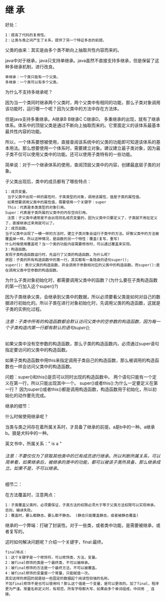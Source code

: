 # 继 承
好处：

    1：提高了代码的复用性。
    2：让类与类之间产生了关系，提供了另一个特征多态的前提。
父类的由来：其实是由多个类不断向上抽取共性内容而来的。

java中对于继承，java只支持单继承。java虽然不直接支持多继承，但是保留了这种多继承机制，进行改良。

    单继承：一个类只能有一个父类。
    多继承：一个类可以有多个父类。
为什么不支持多继承呢？

因为当一个类同时继承两个父类时，两个父类中有相同的功能，那么子类对象调用该功能时，运行哪一个呢？因为父类中的方法中存在方法体。

但是java支持多重继承。A继承B  B继承C  C继承D。
多重继承的出现，就有了继承体系。体系中的顶层父类是通过不断向上抽取而来的。它里面定义的该体系最基本最共性内容的功能。

所以，一个体系要想被使用，直接查阅该系统中的父类的功能即可知道该体系的基本用法。那么想要使用一个体系时，需要建立对象。建议建立最子类对象，因为最子类不仅可以使用父类中的功能。还可以使用子类特有的一些功能。

简单说：对于一个继承体系的使用，查阅顶层父类中的内容，创建最底层子类的对象。

子父类出现后，类中的成员都有了哪些特点：

    1：成员变量。
     当子父类中出现一样的属性时，子类类型的对象，调用该属性，值是子类的属性值。
     如果想要调用父类中的属性值，需要使用一个关键字：super
     This：代表是本类类型的对象引用。
    Super：代表是子类所属的父类中的内存空间引用。
     注意：子父类中通常是不会出现同名成员变量的，因为父类中只要定义了，子类就不用在定义了，直接继承过来用就可以了。
    2：成员函数。
    当子父类中出现了一模一样的方法时，建立子类对象会运行子类中的方法。好像父类中的方法被覆盖掉一样。所以这种情况，是函数的另一个特性：覆盖(复写，重写)
    什么时候使用覆盖呢？当一个类的功能内容需要修改时，可以通过覆盖来实现。
    3：构造函数。
    发现子类构造函数运行时，先运行了父类的构造函数。为什么呢?
    原因：子类的所有构造函数中的第一行，其实都有一条隐身的语句super();
    super(): 表示父类的构造函数，并会调用于参数相对应的父类中的构造函数。而super():是在调用父类中空参数的构造函数。
为什么子类对象初始化时，都需要调用父类中的函数？(为什么要在子类构造函数的第一行加入这个super()?)

因为子类继承父类，会继承到父类中的数据，所以必须要看父类是如何对自己的数据进行初始化的。所以子类在进行对象初始化时，先调用父类的构造函数，这就是子类的实例化过程。

###### 注意：子类中所有的构造函数都会默认访问父类中的空参数的构造函数，因为每一个子类构造内第一行都有默认的语句super();

如果父类中没有空参数的构造函数，那么子类的构造函数内，必须通过super语句指定要访问的父类中的构造函数。

如果子类构造函数中用this来指定调用子类自己的构造函数，那么被调用的构造函数也一样会访问父类中的构造函数。

问题：super()和this()是否可以同时出现的构造函数中。
两个语句只能有一个定义在第一行，所以只能出现其中一个。
super()或者this():为什么一定要定义在第一行？
因为super()或者this()都是调用构造函数，构造函数用于初始化，所以初始化的动作要先完成。

继承的细节：

什么时候使用继承呢？

当类与类之间存在着所属关系时，才具备了继承的前提。a是b中的一种。a继承b。狼是犬科中的一种。

英文书中，所属关系：" is a "

###### 注意：不要仅仅为了获取其他类中的已有成员进行继承。所以判断所属关系，可以简单看，如果继承后，被继承的类中的功能，都可以被该子类所具备，那么继承成立。如果不是，不可以继承。

细节二：

在方法覆盖时，注意两点：

    1：子类覆盖父类时，必须要保证，子类方法的权限必须大于等于父类方法权限可以实现继承。否则，编译失败。
    2：覆盖时，要么都静态，要么都不静态。 (静态只能覆盖静态，或者被静态覆盖)
继承的一个弊端：打破了封装性。对于一些类，或者类中功能，是需要被继承，或者复写的。

这时如何解决问题呢？介绍一个关键字，final:最终。

    final特点：
    1：这个关键字是一个修饰符，可以修饰类，方法，变量。
    2：被final修饰的类是一个最终类，不可以被继承。
    3：被final修饰的方法是一个最终方法，不可以被覆盖。
    4：被final修饰的变量是一个常量，只能赋值一次。
    其实这样的原因的就是给一些固定的数据起个阅读性较强的名称。
    不加final修饰不是也可以使用吗？那么这个值是一个变量，是可以更改的。加了final，程序更为严谨。常量名称定义时，有规范，所有字母都大写，如果由多个单词组成，中间用 _ 连接。